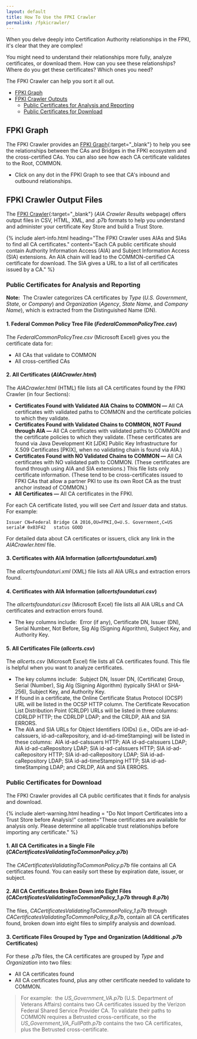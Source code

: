 ```yaml
---
layout: default 
title: How To Use the FPKI Crawler
permalink: /fpkicrawler/
---
```


When you delve deeply into Certification Authority relationships in the FPKI, it's clear that they are complex! 

You might need to understand their relationships more fully, analyze certificates, or download them. How can you see these relationships? Where do you get these certificates? Which ones you need? 

The FPKI Crawler can help you sort it all out.
 
* [FPKI Graph](#fpki-graph)
* [FPKI Crawler Outputs](#fpki-crawler-outputs)
  * [Public Certificates for Analysis and Reporting](#public-certificates-for-analysis-and-reporting)
  * [Public Certificates for Download](#public-certificates-for-download)

## FPKI Graph

The FPKI Crawler provides an [FPKI Graph](https://fpki-graph.fpki-lab.gov/){:target="_blank"} to help you see the relationships between the CAs and Bridges in the FPKI ecosystem and the cross-certified CAs. You can also see how each CA certificate validates to the Root, COMMON.

* Click on any dot in the FPKI Graph to see that CA's inbound and outbound relationships. 

## FPKI Crawler Output Files

The [FPKI Crawler](https://fpki-graph.fpki-lab.gov/crawler/){:target="_blank"} (_AIA Crawler Results_ webpage) offers output files in CSV, HTML, XML, and .p7b formats to help you understand and administer your certificate Key Store and build a Trust Store. 

{% include alert-info.html heading="The FPKI Crawler uses AIAs and SIAs to find all CA certificates." content="Each CA public certificate should contain Authority Information Access (AIA) and Subject Information Access (SIA) extensions. An AIA chain will lead to the COMMON-certified CA certificate for download. The SIA gives a URL to a list of all certificates issued by a CA." %} 

### Public Certificates for Analysis and Reporting

 **Note:**&nbsp;&nbsp;The Crawler categorizes CA certificates by _Type_ (_U.S. Government_, _State_, or _Company_) and _Organization_ (_Agency_, _State Name_, and _Company Name_), which is extracted from the Distinguished Name (DN).

#### 1. Federal Common Policy Tree File (_FederalCommonPolicyTree.csv_)

The _FederalCommonPolicyTree.csv_ (Microsoft Excel) gives you the certificate data for:

* All CAs that validate to COMMON
* All cross-certified CAs 

#### 2. All Certificates (_AIACrawler.html_)

The _AIACrawler.html_ (HTML) file lists all CA certificates found by the FPKI Crawler (in four Sections):

* **Certificates Found with Validated AIA Chains to COMMON &mdash;** All CA certificates with validated paths to COMMON and the certificate policies to which they validate. 
* **Certificates Found with Validated Chains to COMMON, NOT Found through AIA &mdash;** All CA certificates with validated paths to COMMON and the certificate policies to which they validate. (These certificates are found via Java Development Kit [JDK] Public Key Infrastructure for X.509 Certificates [PKIX], when no validating chain is found via AIA.)   
* **Certificates Found with NO Validated Chains to COMMON &mdash;** All CA certificates with NO validated path to COMMON. (These certificates are found through using AIA and SIA extensions.) This file lists only certificate information. (These tend to be cross-certificates issued to FPKI CAs that allow a partner PKI to use its own Root CA as the trust anchor instead of COMMON.)
* **All Certificates &mdash;** All CA certificates in the FPKI.

For each CA certificate listed, you will see _Cert_ and _Issuer_ data and status. For example:

   ```
  Issuer CN=Federal Bridge CA 2016,OU=FPKI,O=U.S. Government,C=US serial# 0x03F42   status GOOD
   ```
   
For detailed data about CA certificates or issuers, click any link in the _AIACrawler.html_ file.

#### 3. Certificates with AIA Information (_allcertsfoundaturi.xml_)

The _allcertsfoundaturi.xml_ (XML) file lists all AIA URLs and extraction errors found.

#### 4. Certificates with AIA Information (_allcertsfoundaturi.csv_)

The _allcertsfoundaturi.csv_ (Microsoft Excel) file lists all AIA URLs and CA certificates and extraction errors found. 

* The key columns include:&nbsp;&nbsp;Error (if any), Certificate DN, Issuer (DN), Serial Number, Not Before, Sig Alg (Signing Algorithm), Subject Key, and Authority Key.

#### 5. All Certificates File (_allcerts.csv_)

The _allcerts.csv_ (Microsoft Excel) file lists all CA certificates found. This file is helpful when you want to analyze certificates. 

* The key columns include:&nbsp;&nbsp;Subject DN, Issuer DN, (Certificate) Group, Serial (Number), Sig Alg (Signing Algorithm) (typically SHA1 or SHA-256), Subject Key, and Authority Key.
* If found in a certificate, the Online Certificate Status Protocol (OCSP) URL will be listed in the OCSP HTTP column. The Certificate Revocation List Distribution Point (CRLDP) URLs will be listed in three columns: CDRLDP HTTP; the CDRLDP LDAP; and the CRLDP, AIA and SIA ERRORS.
* The AIA and SIA URLs for Object Identifiers (OIDs) (i.e., OIDs are id-ad-caIssuers, id-ad-caRepository, and id-ad-timeStamping) will be listed in these columns:&nbsp;&nbsp;AIA id-ad-caIssuers HTTP; AIA id-ad-caIssuers LDAP; AIA id-ad-caRepository LDAP; SIA id-ad-caIssuers HTTP; SIA id-ad-caRepository HTTP; SIA id-ad-caRepository LDAP; SIA id-ad-caRepository LDAP; SIA id-ad-timeStamping HTTP; SIA id-ad-timeStamping LDAP; and CRLDP, AIA and SIA ERRORS. 

### Public Certificates for Download

The FPKI Crawler provides all CA public certificates that it finds for analysis and download.

{% include alert-warning.html heading = "Do Not Import Certificates into a Trust Store before Analysis!" content="These certificates are available for analysis only. Please determine all applicable trust relationships before importing any certificate." %}

#### 1. All CA Certificates in a Single File (_CACertificatesValidatingToCommonPolicy.p7b_)

The _CACertificatesValidatingToCommonPolicy.p7b_ file contains all CA certificates found. You can easily sort these by expiration date, issuer, or subject. 

#### 2. All CA Certificates Broken Down into Eight Files (_CACertificatesValidatingToCommonPolicy_1.p7b_ through _8.p7b_)

The files, _CACertificatesValidatingToCommonPolicy_1.p7b_ through _CACertificatesValidatingToCommonPolicy_8.p7b_, contain all CA certificates found, broken down into eight files to simplify analysis and download.

#### 3. Certificate Files Grouped by Type and Organization (Additional _.p7b_ Certificates)

For these .p7b files, the CA certificates are grouped by _Type_ and _Organization_ into two files: 

* All CA certificates found
* All CA certificates found, plus any other certificate needed to validate to COMMON.

> For example:&nbsp;&nbsp;the _US_Government_VA.p7b_ (U.S. Department of Veterans Affairs) contains two CA certificates issued by the Verizon Federal Shared Service Provider CA. To validate their paths to COMMON requires a Betrusted cross-certificate, so the _US_Government_VA_FullPath.p7b_ contains the two CA certificates, plus the Betrusted cross-certificate.
